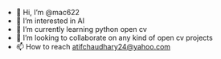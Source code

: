 - 👋 Hi, I’m @mac622
- 👀 I’m interested in AI
- 🌱 I’m currently learning python open cv
- 💞️ I’m looking to collaborate on any kind of open cv projects
- 📫 How to reach atifchaudhary24@yahoo.com
